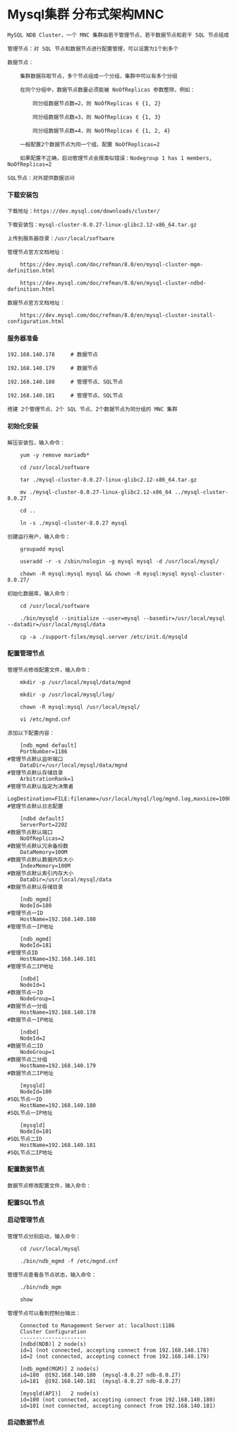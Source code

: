 
# Mysql集群 分布式架构MNC

	MySQL NDB Cluster，一个 MNC 集群由若干管理节点、若干数据节点和若干 SQL 节点组成
	
	管理节点：对 SQL 节点和数据节点进行配置管理，可以设置为1个到多个
		
	数据节点：
		
		集群数据存取节点，多个节点组成一个分组，集群中可以有多个分组
		
		在同个分组中，数据节点数量必须能被 NoOfReplicas 参数整除，例如：
		
			同分组数据节点数=2，则 NoOfReplicas ∈ {1, 2}
		
			同分组数据节点数=3，则 NoOfReplicas ∈ {1, 3}
		
			同分组数据节点数=4，则 NoOfReplicas ∈ {1, 2, 4}
		
		一般配置2个数据节点为同一个组，配置 NoOfReplicas=2
		
		如果配置不正确，启动管理节点会报类似错误：Nodegroup 1 has 1 members, NoOfReplicas=2
		
	SQL节点：对外提供数据访问

#### 下载安装包

	下载地址：https://dev.mysql.com/downloads/cluster/
	
	下载安装包：mysql-cluster-8.0.27-linux-glibc2.12-x86_64.tar.gz
	
	上传到服务器目录：/usr/local/software
	
	管理节点官方文档地址：
	
		https://dev.mysql.com/doc/refman/8.0/en/mysql-cluster-mgm-definition.html
		
		https://dev.mysql.com/doc/refman/8.0/en/mysql-cluster-ndbd-definition.html
	
	数据节点官方文档地址：
		
		https://dev.mysql.com/doc/refman/8.0/en/mysql-cluster-install-configuration.html

#### 服务器准备

	192.168.140.178		# 数据节点
	
	192.168.140.179		# 数据节点
	
	192.168.140.180		# 管理节点、SQL节点
	
	192.168.140.181		# 管理节点、SQL节点
	
	搭建 2个管理节点、2个 SQL 节点、2个数据节点为同分组的 MNC 集群

#### 初始化安装

	解压安装包，输入命令：
		
		yum -y remove mariadb*
		
		cd /usr/local/software
		
		tar ./mysql-cluster-8.0.27-linux-glibc2.12-x86_64.tar.gz
		
		mv ./mysql-cluster-8.0.27-linux-glibc2.12-x86_64 ../mysql-cluster-8.0.27
		
		cd ..
		
		ln -s ./mysql-cluster-8.0.27 mysql
	
	创建运行用户，输入命令：
		
		groupadd mysql
		
		useradd -r -s /sbin/nologin -g mysql mysql -d /usr/local/mysql/
		
		chown -R mysql:mysql mysql && chown -R mysql:mysql mysql-cluster-8.0.27/
		
	初始化数据库，输入命令：
		
		cd /usr/local/software
		
		./bin/mysqld --initialize --user=mysql --basedir=/usr/local/mysql --datadir=/usr/local/mysql/data
		
		cp -a ./support-files/mysql.server /etc/init.d/mysqld

#### 配置管理节点

	管理节点修改配置文件，输入命令：
		
		mkdir -p /usr/local/mysql/data/mgnd
		
		mkdir -p /usr/local/mysql/log/
		
		chown -R mysql:mysql /usr/local/mysql/
	
		vi /etc/mgnd.cnf
		
	添加以下配置内容：
		
		[ndb_mgmd default]
		PortNumber=1186                                                                          #管理节点默认监听端口
		DataDir=/usr/local/mysql/data/mgnd                                                       #管理节点默认存储目录
		ArbitrationRank=1                                                                        #管理节点默认指定为决策者
		LogDestination=FILE:filename=/usr/local/mysql/log/mgnd.log,maxsize=1000000,maxfiles=6    #管理节点默认日志配置
		
		[ndbd default]
		ServerPort=2202                                                                          #数据节点默认端口
		NoOfReplicas=2                                                                           #数据节点默认冗余备份数
		DataMemory=100M                                                                          #数据节点默认数据内存大小
		IndexMemory=100M                                                                         #数据节点默认索引内存大小
		DataDir=/usr/local/mysql/data                                                            #数据节点默认存储目录
		
		[ndb_mgmd]
		NodeId=180                                                                               #管理节点一ID
		HostName=192.168.140.180                                                                 #管理节点一IP地址
		
		[ndb_mgmd]
		NodeId=181                                                                               #管理节点ID
		HostName=192.168.140.181                                                                 #管理节点二IP地址
		
		[ndbd]
		NodeId=1                                                                                 #数据节点一ID
		NodeGroup=1                                                                              #数据节点一分组
		HostName=192.168.140.178                                                                 #数据节点一IP地址
		
		[ndbd]
		NodeId=2                                                                                 #数据节点二ID
		NodeGroup=1                                                                              #数据节点二分组
		HostName=192.168.140.179                                                                 #数据节点二IP地址
		
		[mysqld]
		NodeId=100                                                                               #SQL节点一ID
		HostName=192.168.140.180                                                                 #SQL节点一IP地址
		
		[mysqld]
		NodeId=101                                                                               #SQL节点二ID
		HostName=192.168.140.181                                                                 #SQL节点二IP地址

#### 配置数据节点

	数据节点修改配置文件，输入命令：
	
		

#### 配置SQL节点
	
	
	
#### 启动管理节点

	管理节点分别启动，输入命令：
		
		cd /usr/local/mysql
		
		./bin/ndb_mgmd -f /etc/mgnd.cnf
	
	管理节点查看各节点状态，输入命令：
		
		./bin/ndb_mgm
		
		show
	
	管理节点可以看到控制台输出：
		
		Connected to Management Server at: localhost:1186
		Cluster Configuration
		---------------------
		[ndbd(NDB)]	2 node(s)
		id=1 (not connected, accepting connect from 192.168.140.178)
		id=2 (not connected, accepting connect from 192.168.140.179)
		
		[ndb_mgmd(MGM)]	2 node(s)
		id=180	@192.168.140.180  (mysql-8.0.27 ndb-8.0.27)
		id=181	@192.168.140.181  (mysql-8.0.27 ndb-8.0.27)
		
		[mysqld(API)]	2 node(s)
		id=100 (not connected, accepting connect from 192.168.140.180)
		id=101 (not connected, accepting connect from 192.168.140.181)

#### 启动数据节点

	
	
	
	

	
	
	
	
	
	
	
	